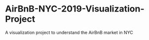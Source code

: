 # AirBnB-NYC-2019-Visualization-Project
A visualization project to understand the AirBnB market in NYC
